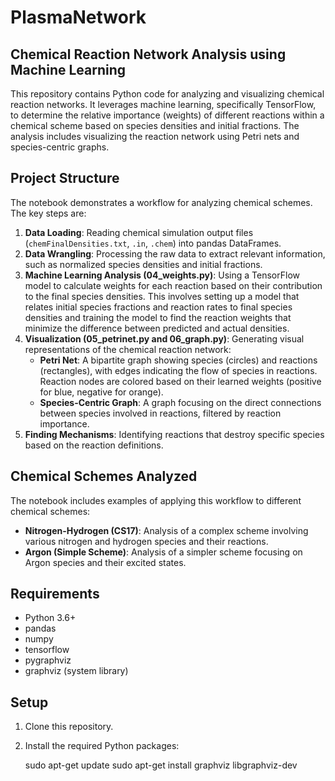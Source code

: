 # PlasmaNetwork

## Chemical Reaction Network Analysis using Machine Learning

This repository contains Python code for analyzing and visualizing chemical reaction networks. It leverages machine learning, specifically TensorFlow, to determine the relative importance (weights) of different reactions within a chemical scheme based on species densities and initial fractions. The analysis includes visualizing the reaction network using Petri nets and species-centric graphs.

## Project Structure

The notebook demonstrates a workflow for analyzing chemical schemes. The key steps are:

1.  **Data Loading**: Reading chemical simulation output files (`chemFinalDensities.txt`, `.in`, `.chem`) into pandas DataFrames.
2.  **Data Wrangling**: Processing the raw data to extract relevant information, such as normalized species densities and initial fractions.
3.  **Machine Learning Analysis (04_weights.py)**: Using a TensorFlow model to calculate weights for each reaction based on their contribution to the final species densities. This involves setting up a model that relates initial species fractions and reaction rates to final species densities and training the model to find the reaction weights that minimize the difference between predicted and actual densities.
4.  **Visualization (05_petrinet.py and 06_graph.py)**: Generating visual representations of the chemical reaction network:
    *   **Petri Net**: A bipartite graph showing species (circles) and reactions (rectangles), with edges indicating the flow of species in reactions. Reaction nodes are colored based on their learned weights (positive for blue, negative for orange).
    *   **Species-Centric Graph**: A graph focusing on the direct connections between species involved in reactions, filtered by reaction importance.
5.  **Finding Mechanisms**: Identifying reactions that destroy specific species based on the reaction definitions.

## Chemical Schemes Analyzed

The notebook includes examples of applying this workflow to different chemical schemes:

*   **Nitrogen-Hydrogen (CS17)**: Analysis of a complex scheme involving various nitrogen and hydrogen species and their reactions.
*   **Argon (Simple Scheme)**: Analysis of a simpler scheme focusing on Argon species and their excited states.

## Requirements

*   Python 3.6+
*   pandas
*   numpy
*   tensorflow
*   pygraphviz
*   graphviz (system library)

## Setup

1.  Clone this repository.
2.  Install the required Python packages:

    sudo apt-get update
    sudo apt-get install graphviz libgraphviz-dev
